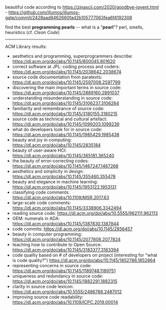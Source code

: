 beautiful code according to https://zinascii.com/2020/goodbye-joyent.html - https://github.com/illumos/illumos-gate/commit/2428aad8462660fad2b105777063fea6f4192308

find the best **programming pearls** -- what is a "**pearl**"? perl, smells, heuristics (cf. *Clean Code*)

---

ACM Library results:
- aesthetics and programming, superprogrammers describe: https://dl.acm.org/doi/abs/10.1145/800045.801620
- correct software at JPL: coding process and coders: https://dl.acm.org/doi/abs/10.1145/2038642.2038674
- source code documentation from paratexts: https://dl.acm.org/doi/abs/10.1145/2597008.2597799
- discovering the main important terms in source code: https://dl.acm.org/doi/abs/10.1145/2889160.2891037
- understanding misunderstanding in source code: https://dl.acm.org/doi/abs/10.1145/3106237.3106264
- familiarity and remembrance of source code: https://dl.acm.org/doi/abs/10.1145/3180155.3180215
- source code as technical and cultural artefact: https://dl.acm.org/doi/abs/10.1145/1099203.1099239
- what do developers look for in source code: https://dl.acm.org/doi/abs/10.1145/1985429.1985438
- beauty and joy in computing: https://dl.acm.org/doi/abs/10.1145/2835184
- beauty of user-aware HCI: https://dl.acm.org/doi/abs/10.1145/365181.365240
- the beauty of error-correcting codes: https://dl.acm.org/doi/abs/10.1145/1467247.1467268
- aesthetics and simplicity in design: https://dl.acm.org/doi/abs/10.1145/355460.355478
- beauty and elegance in machine learning: https://dl.acm.org/doi/abs/10.1145/1953122.1953131
- classifying code comments: https://dl.acm.org/doi/abs/10.1109/MSR.2017.63
- large-scale code comments: https://dl.acm.org/doi/abs/10.1145/3338906.3342494
- reading source code: https://dl.acm.org/doi/abs/10.5555/962111.962113
- GEM: numerals in ADA: https://dl.acm.org/doi/abs/10.1145/1387830.1387844
- code commits: https://dl.acm.org/doi/abs/10.1145/2856457
- beauty in computer programming: https://dl.acm.org/doi/abs/10.1145/2077808.2077824
- teaching how to contribute to Open Source: https://dl.acm.org/doi/abs/10.1145/3183377.3183394
- code quality based on # of developers on project (interesting for "what is code quality?") https://dl.acm.org/doi/abs/10.1145/1852786.1852864
- representing concerns in source code: https://dl.acm.org/doi/abs/10.1145/1189748.1189751
- uniqueness and redundancy in source code: https://dl.acm.org/doi/abs/10.1145/1882291.1882315
- clarity in source code lexicon: https://dl.acm.org/doi/abs/10.5555/2486788.2487012
- improving source code readability: https://dl.acm.org/doi/abs/10.1109/ICPC.2019.00014
